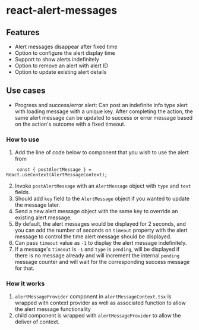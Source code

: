 # react-alert-messages

## Features
- Alert messages disappear after fixed time
- Option to configure the alert display time
- Support to show alerts indefinitely
- Option to remove an alert with alert ID
- Option to update existing alert details

## Use cases
- Progress and success/error alert: Can post an indefinite info type alert with loading message with a unique key. After completing the action, the same alert message can be updated to success or error message based on the action's outcome with a fixed timeout.

### How to use

1. Add the line of code below to component that you wish to use the alert from

```
    const { postAlertMessage } = React.useContext(AlertMessageContext);
```

2. Invoke `postAlertMessage` with an `AlertMessage` object with `type` and `text` fields.
3. Should add `key` field to the `AlertMessage` object if you wanted to update the message later.
4. Send a new alert message object with the same key to override an existing alert message.
5. By default, the alert messages would be displayed for 2 seconds, and you can add the number of seconds on `timeout` property with the alert message to control the time alert message should be displayed.
6. Can pass `timeout` value as `-1` to display the alert message indefinitely.
7. If a message's `timeout` is `-1` and `type` is `pending`, will be displayed if there is no message already and will increment the internal `pending` message counter and will wait for the corresponding success message for that.

### How it works

1. `alertMessageProvider` component in `alertMessageContext.tsx` is wrapped with context provider as well as associated function to allow the alert message functionality
2. child component is wrapped with `alertMessageProvider` to allow the deliver of context.

